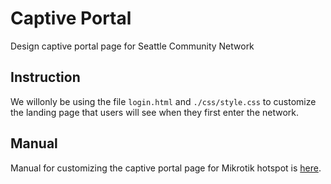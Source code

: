 # Captive Portal
Design captive portal page for Seattle Community Network 

## Instruction
We willonly be using the file `login.html` and `./css/style.css` to customize the landing page that users will see when they first enter the network. 


## Manual
 Manual for customizing the captive portal page for Mikrotik hotspot is [here](https://wiki.mikrotik.com/wiki/Manual:Customizing_Hotspot). 
